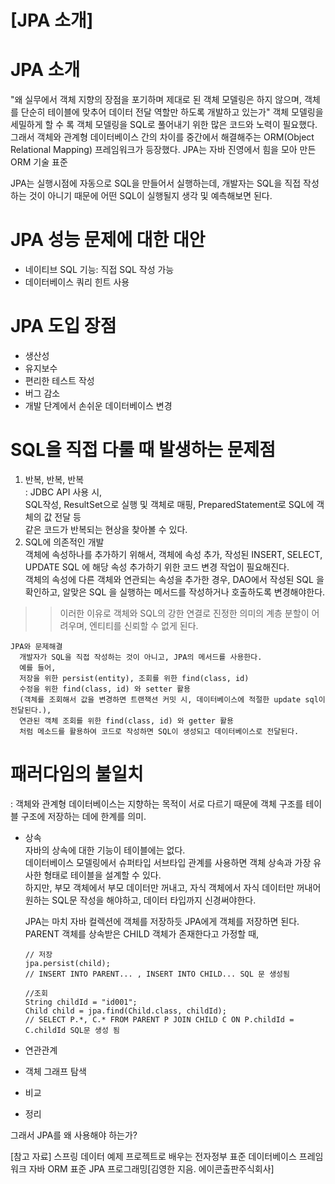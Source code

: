 # [JPA 소개]

JPA 소개
============================
"왜 실무에서 객체 지향의 장점을 포기하며 제대로 된 객체 모델링은 하지 않으며, 객체를 단순히 테이블에 맞추어 데이터 전달 역할만 하도록 개발하고 있는가"
객체 모델링을 세밀하게 할 수 록 객체 모델링을 SQL로 풀어내기 위한 많은 코드와 노력이 필요했다. 
그래서 객체와 관계형 데이터베이스 간의 차이를 중간에서 해결해주는 ORM(Object Relational Mapping) 프레임워크가 등장했다. 
JPA는 자바 진영에서 힘을 모아 만든 ORM 기술 표준

JPA는 실행시점에 자동으로 SQL을 만들어서 실행하는데, 개발자는 SQL을 직접 작성하는 것이 아니기 때문에 어떤 SQL이 실행될지 생각 및 예측해보면 된다.

JPA 성능 문제에 대한 대안
=============================
  - 네이티브 SQL 기능: 직접 SQL 작성 가능
  - 데이터베이스 쿼리 힌트 사용

JPA 도입 장점
===============================
  - 생산성
  - 유지보수
  - 편리한 테스트 작성
  - 버그 감소
  - 개발 단계에서 손쉬운 데이터베이스 변경

SQL을 직접 다룰 때 발생하는 문제점
=================================
  1. 반복, 반복, 반복  
      : JDBC API 사용 시,   
      SQL작성, ResultSet으로 실행 및 객체로 매핑, PreparedStatement로 SQL에 객체의 값 전달 등   
      같은 코드가 반복되는 현상을 찾아볼 수 있다.  
  2. SQL에 의존적인 개발  
    객체에 속성하나를 추가하기 위해서, 객체에 속성 추가, 작성된 INSERT, SELECT, UPDATE SQL 에 해당 속성 추가하기 위한 코드 변경 작업이 필요해진다.  
    객체의 속성에 다른 객체와 연관되는 속성을 추가한 경우, DAO에서 작성된 SQL 을 확인하고, 알맞은 SQL 을 실행하는 메서드를 작성하거나 호출하도록 변경해야한다.  
    
  >> 이러한 이유로 객체와 SQL의 강한 연결로 진정한 의미의 계층 분할이 어려우며, 엔티티를 신뢰할 수 없게 된다.
  ```  
  JPA와 문제해결  
    개발자가 SQL을 직접 작성하는 것이 아니고, JPA의 메서드를 사용한다.   
    예를 들어, 
    저장을 위한 persist(entity), 조회를 위한 find(class, id)  
    수정을 위한 find(class, id) 와 setter 활용 
    (객체를 조회해서 값을 변경하면 트랜잭션 커밋 시, 데이터베이스에 적절한 update sql이 전달된다.),  
    연관된 객체 조회를 위한 find(class, id) 와 getter 활용  
    처럼 메소드를 활용하여 코드로 작성하면 SQL이 생성되고 데이터베이스로 전달된다.
  ```
    
패러다임의 불일치
=============================
: 객체와 관계형 데이터베이스는 지향하는 목적이 서로 다르기 때문에 객체 구조를 테이블 구조에 저장하는 데에 한계를 의미.
  - 상속  
    자바의 상속에 대한 기능이 테이블에는 없다.   
    데이터베이스 모델링에서 슈퍼타입 서브타입 관계를 사용하면 객체 상속과 가장 유사한 형태로 테이블을 설계할 수 있다.  
    하지만, 부모 객체에서 부모 데이터만 꺼내고, 자식 객체에서 자식 데이터만 꺼내어 원하는 SQL문 작성을 해야하고, 데이터 타입까지 신경써야한다.  
    
    JPA는 마치 자바 컬렉션에 객체를 저장하듯 JPA에게 객체를 저장하면 된다.  
    PARENT 객체를 상속받은 CHILD 객체가 존재한다고 가정할 때,  
    ```
    // 저장
    jpa.persist(child); 
    // INSERT INTO PARENT... , INSERT INTO CHILD... SQL 문 생성됨
    
    //조회
    String childId = "id001";
    Child child = jpa.find(Child.class, childId); 
    // SELECT P.*, C.* FROM PARENT P JOIN CHILD C ON P.childId = C.childId SQL문 생성 됨
    ```

  - 연관관계
  - 객체 그래프 탐색
  - 비교
  - 정리

그래서 JPA를 왜 사용해야 하는가?



[참고 자료]
스프링 데이터 예제 프로젝트로 배우는 전자정부 표준 데이터베이스 프레임워크 자바 ORM 표준 JPA 프로그래밍[김영한 지음. 에이콘출판주식회사]

